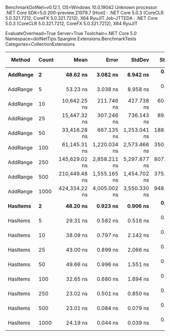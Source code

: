 
BenchmarkDotNet=v0.12.1, OS=Windows 10.0.19042
Unknown processor
.NET Core SDK=5.0.200-preview.21079.7
  [Host]     : .NET Core 5.0.3 (CoreCLR 5.0.321.7212, CoreFX 5.0.321.7212), X64 RyuJIT
  Job-JTTEDA : .NET Core 5.0.3 (CoreCLR 5.0.321.7212, CoreFX 5.0.321.7212), X64 RyuJIT

EvaluateOverhead=True  Server=True  Toolchain=.NET Core 5.0  
Namespace=dotNetTips.Spargine.Extensions.BenchmarkTests  Categories=CollectionExtensions  

   Method | Count |          Mean |        Error |       StdDev |     StdErr |        Median |           Min |            Q1 |            Q3 |           Max |         Op/s | CI99.9% Margin | Iterations | Kurtosis | MValue | Skewness | Rank | LogicalGroup | Baseline | Code Size |  Gen 0 | Gen 1 | Gen 2 | Allocated |
--------- |------ |--------------:|-------------:|-------------:|-----------:|--------------:|--------------:|--------------:|--------------:|--------------:|-------------:|---------------:|-----------:|---------:|-------:|---------:|-----:|------------- |--------- |----------:|-------:|------:|------:|----------:|
 **AddRange** |     **2** |      **48.62 ns** |     **3.082 ns** |     **8.942 ns** |   **0.908 ns** |      **43.46 ns** |      **39.55 ns** |      **41.78 ns** |      **55.59 ns** |      **72.45 ns** | **20,569,651.3** |      **3.0824 ns** |      **97.00** |    **2.709** |  **2.750** |   **0.9842** |    **7** |            ***** |       **No** |     **776 B** | **0.0069** |     **-** |     **-** |      **64 B** |
 AddRange |     5 |      53.23 ns |     3.038 ns |     8.958 ns |   0.896 ns |      51.83 ns |      41.35 ns |      45.79 ns |      58.82 ns |      76.91 ns | 18,785,727.8 |      3.0381 ns |     100.00 |    2.730 |  3.308 |   0.6620 |    8 |            * |       No |     776 B | 0.0070 |     - |     - |      64 B |
 AddRange |    10 |  10,642.25 ns |   211.746 ns |   427.738 ns |  60.491 ns |  10,606.99 ns |   9,709.70 ns |  10,326.65 ns |  10,965.92 ns |  11,538.77 ns |     93,965.1 |    211.7461 ns |      50.00 |    2.358 |  2.000 |   0.0211 |    9 |            * |       No |     776 B | 0.0458 |     - |     - |     552 B |
 AddRange |    25 |  15,447.32 ns |   307.246 ns |   736.143 ns |  89.270 ns |  15,368.06 ns |  13,953.11 ns |  14,879.71 ns |  15,921.71 ns |  17,060.42 ns |     64,736.2 |    307.2465 ns |      68.00 |    2.222 |  2.000 |   0.0892 |   10 |            * |       No |     776 B | 0.0610 |     - |     - |     664 B |
 AddRange |    50 |  33,416.28 ns |   667.135 ns | 1,253.041 ns | 188.903 ns |  33,787.85 ns |  29,266.97 ns |  32,595.50 ns |  34,316.46 ns |  35,911.38 ns |     29,925.5 |    667.1350 ns |      44.00 |    4.023 |  2.588 |  -0.8406 |   11 |            * |       No |     776 B | 0.0610 |     - |     - |    1088 B |
 AddRange |   100 |  61,145.31 ns | 1,220.034 ns | 2,573.466 ns | 350.204 ns |  61,331.93 ns |  54,380.44 ns |  59,353.95 ns |  63,311.92 ns |  65,384.35 ns |     16,354.5 |  1,220.0342 ns |      54.00 |    2.426 |  2.000 |  -0.3154 |   12 |            * |       No |     776 B | 0.1221 |     - |     - |    1800 B |
 AddRange |   250 | 145,629.02 ns | 2,858.211 ns | 5,297.877 ns | 807.919 ns | 146,430.60 ns | 135,436.93 ns | 141,569.14 ns | 149,124.82 ns | 154,463.59 ns |      6,866.8 |  2,858.2107 ns |      43.00 |    2.028 |  2.000 |  -0.2835 |   13 |            * |       No |     776 B | 0.2441 |     - |     - |    3760 B |
 AddRange |   500 | 210,449.48 ns | 1,555.165 ns | 1,454.702 ns | 375.603 ns | 211,061.96 ns | 207,691.87 ns | 209,588.51 ns | 211,210.67 ns | 212,238.13 ns |      4,751.7 |  1,555.1650 ns |      15.00 |    1.951 |  2.000 |  -0.6877 |   14 |            * |       No |     776 B | 0.7324 |     - |     - |    7096 B |
 AddRange |  1000 | 424,334.22 ns | 4,005.002 ns | 3,550.330 ns | 948.866 ns | 424,459.96 ns | 417,107.74 ns | 422,046.01 ns | 426,410.88 ns | 430,206.27 ns |      2,356.6 |  4,005.0024 ns |      14.00 |    2.361 |  2.000 |  -0.1053 |   15 |            * |       No |     776 B | 1.4648 |     - |     - |   13744 B |
 **HasItems** |     **2** |      **48.20 ns** |     **0.923 ns** |     **0.906 ns** |   **0.227 ns** |      **48.15 ns** |      **46.85 ns** |      **47.59 ns** |      **48.66 ns** |      **50.24 ns** | **20,748,237.2** |      **0.9229 ns** |      **16.00** |    **2.444** |  **2.000** |   **0.4911** |    **7** |            ***** |       **No** |     **337 B** |      **-** |     **-** |     **-** |         **-** |
 HasItems |     5 |      29.31 ns |     0.582 ns |     0.516 ns |   0.138 ns |      29.21 ns |      28.54 ns |      29.04 ns |      29.60 ns |      30.30 ns | 34,122,617.9 |      0.5824 ns |      14.00 |    1.988 |  2.000 |   0.3737 |    3 |            * |       No |     337 B |      - |     - |     - |         - |
 HasItems |    10 |      38.09 ns |     0.797 ns |     2.142 ns |   0.234 ns |      37.83 ns |      34.55 ns |      36.47 ns |      39.20 ns |      43.41 ns | 26,256,750.8 |      0.7973 ns |      84.00 |    3.011 |  2.258 |   0.7533 |    5 |            * |       No |     337 B |      - |     - |     - |         - |
 HasItems |    25 |      43.00 ns |     0.899 ns |     2.066 ns |   0.260 ns |      43.30 ns |      38.02 ns |      41.98 ns |      44.21 ns |      46.80 ns | 23,257,028.1 |      0.8993 ns |      63.00 |    3.010 |  2.909 |  -0.6442 |    6 |            * |       No |     337 B |      - |     - |     - |         - |
 HasItems |    50 |      49.66 ns |     0.996 ns |     1.551 ns |   0.274 ns |      49.67 ns |      44.69 ns |      48.95 ns |      50.52 ns |      52.34 ns | 20,136,757.9 |      0.9960 ns |      32.00 |    4.422 |  2.000 |  -0.7938 |    8 |            * |       No |     337 B |      - |     - |     - |         - |
 HasItems |   100 |      32.65 ns |     0.680 ns |     1.694 ns |   0.198 ns |      32.33 ns |      29.75 ns |      31.49 ns |      33.63 ns |      36.48 ns | 30,627,381.5 |      0.6802 ns |      73.00 |    2.586 |  2.000 |   0.5446 |    4 |            * |       No |     337 B |      - |     - |     - |         - |
 HasItems |   250 |      23.02 ns |     0.501 ns |     0.850 ns |   0.140 ns |      22.78 ns |      22.52 ns |      22.74 ns |      22.95 ns |      27.01 ns | 43,437,492.1 |      0.5008 ns |      37.00 |   15.529 |  2.000 |   3.5684 |    1 |            * |       No |     337 B |      - |     - |     - |         - |
 HasItems |   500 |      23.01 ns |     0.084 ns |     0.079 ns |   0.020 ns |      23.03 ns |      22.91 ns |      22.95 ns |      23.07 ns |      23.17 ns | 43,455,039.3 |      0.0843 ns |      15.00 |    1.783 |  2.000 |   0.2689 |    1 |            * |       No |     337 B |      - |     - |     - |         - |
 HasItems |  1000 |      24.19 ns |     0.044 ns |     0.039 ns |   0.010 ns |      24.21 ns |      24.12 ns |      24.16 ns |      24.22 ns |      24.25 ns | 41,335,504.8 |      0.0439 ns |      14.00 |    1.830 |  2.000 |  -0.3045 |    2 |            * |       No |     337 B |      - |     - |     - |         - |
